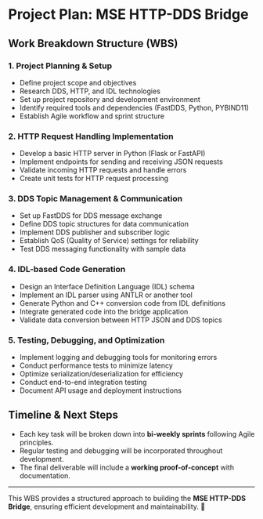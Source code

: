 # Project Plan: MSE HTTP-DDS Bridge

## Work Breakdown Structure (WBS)

### 1. **Project Planning & Setup**
   - Define project scope and objectives
   - Research DDS, HTTP, and IDL technologies
   - Set up project repository and development environment
   - Identify required tools and dependencies (FastDDS, Python, PYBIND11)
   - Establish Agile workflow and sprint structure

### 2. **HTTP Request Handling Implementation**
   - Develop a basic HTTP server in Python (Flask or FastAPI)
   - Implement endpoints for sending and receiving JSON requests
   - Validate incoming HTTP requests and handle errors
   - Create unit tests for HTTP request processing

### 3. **DDS Topic Management & Communication**
   - Set up FastDDS for DDS message exchange
   - Define DDS topic structures for data communication
   - Implement DDS publisher and subscriber logic
   - Establish QoS (Quality of Service) settings for reliability
   - Test DDS messaging functionality with sample data

### 4. **IDL-based Code Generation**
   - Design an Interface Definition Language (IDL) schema
   - Implement an IDL parser using ANTLR or another tool
   - Generate Python and C++ conversion code from IDL definitions
   - Integrate generated code into the bridge application
   - Validate data conversion between HTTP JSON and DDS topics

### 5. **Testing, Debugging, and Optimization**
   - Implement logging and debugging tools for monitoring errors
   - Conduct performance tests to minimize latency
   - Optimize serialization/deserialization for efficiency
   - Conduct end-to-end integration testing
   - Document API usage and deployment instructions

## Timeline & Next Steps
- Each key task will be broken down into **bi-weekly sprints** following Agile principles.
- Regular testing and debugging will be incorporated throughout development.
- The final deliverable will include a **working proof-of-concept** with documentation.

---

This WBS provides a structured approach to building the **MSE HTTP-DDS Bridge**, ensuring efficient development and maintainability. 🚀

